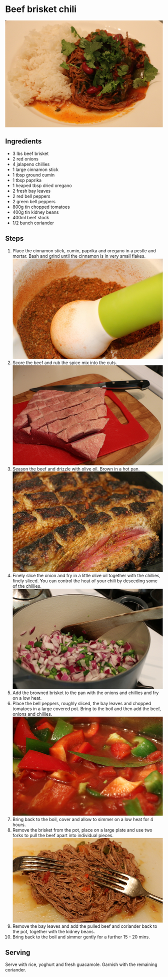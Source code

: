 Beef brisket chili
==================
![The mother of all chilis](imgs-beef-brisket-chili/main.jpg "The mother of all chilis")

Ingredients
-----------
- 3 lbs beef brisket
- 2 red onions
- 4 jalapeno chillies
- 1 large cinnamon stick
- 1 tbsp ground cumin
- 1 tbsp paprika
- 1 heaped tbsp dried oregano
- 2 fresh bay leaves
- 2 red bell peppers
- 2 green bell peppers
- 800g tin chopped tomatoes
- 400g tin kidney beans
- 400ml beef stock
- 1/2 bunch coriander

Steps
-----
1. Place the cinnamon stick, cumin, paprika and oregano in a pestle and mortar. Bash and grind until the cinnamon is in very small flakes.
![grind the spices](imgs-beef-brisket-chili/step-1-grind-spices.jpg "grind the spices")
2. Score the beef and rub the spice mix into the cuts.
![score the beef](imgs-beef-brisket-chili/step-2-score-beef.jpg "score the beef")
3. Season the beef and drizzle with olive oil.  Brown in a hot pan.
![brown in a hot pan](imgs-beef-brisket-chili/step-3-brown-beef.jpg "brown in hot pan")
4. Finely slice the onion and fry in a little olive oil together with the chillies, finely sliced.  You can control the heat of your chili by deseeding some of the chillies.
![fry the onion and chillies](imgs-beef-brisket-chili/step-4-fry-onion.jpg "fry the onion and chillies")
5. Add the browned brisket to the pan with the onions and chillies and fry on a low heat.
6. Place the bell peppers, roughly sliced, the bay leaves and chopped tomatoes in a large covered pot.  Bring to the boil and then add the beef, onions and chillies.
![combine](imgs-beef-brisket-chili/step-6-combine.jpg "combine")
7. Bring back to the boil, cover and allow to simmer on a low heat for 4 hours.
8. Remove the brisket from the pot, place on a large plate and use two forks to pull the beef apart into individual pieces.
![pull](imgs-beef-brisket-chili/step-8-pull.jpg "pull the beef apart with two forks")
9. Remove the bay leaves and add the pulled beef and coriander back to the pot, together with the kidney beans.
10. Bring back to the boil and simmer gently for a further 15 - 20 mins.

Serving
-------
Serve with rice, yoghurt and fresh guacamole.  Garnish with the remaining coriander.